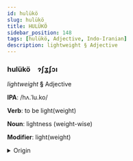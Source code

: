 ```yaml
---
id: hulükö
slug: hulükö
title: HULÜKÖ
sidebar_position: 148
tags: [hulükö, Adjective, Indo-Iranian]
description: lightweight § Adjective
---
```


### hulükö&emsp;<span kind="abugida">ɂʃʓʄɔı</span>

*lightweight* **§** Adjective

**IPA**: /hʌ.ˈlu.ko/

**Verb**: to be light(weight)

**Noun**: lightness (weight-wise)

**Modifier**: light(weight)

<details>
    <summary>Origin</summary>
    Nepali हलुको haluko [ɦʌluko]<br/>
    <em>Indo-Iranian Language Family</em>
</details>